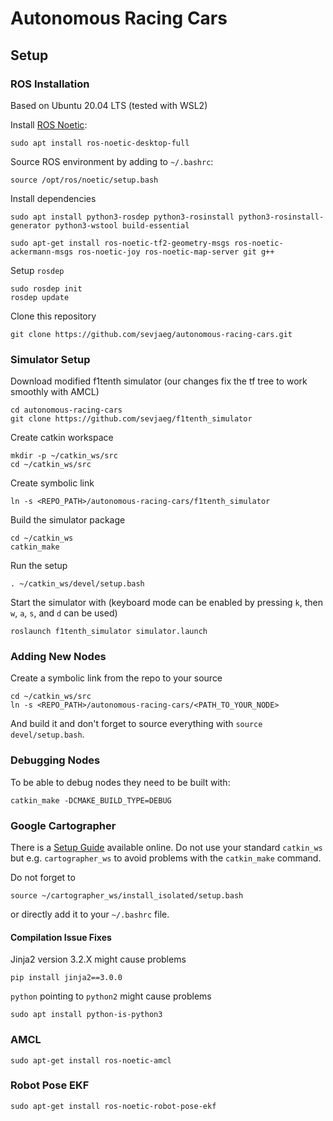 # Autonomous Racing Cars

## Setup

### ROS Installation

Based on Ubuntu 20.04 LTS (tested with WSL2)

Install [ROS Noetic](http://wiki.ros.org/noetic/Installation/Ubuntu):

```
sudo apt install ros-noetic-desktop-full
```

Source ROS environment by adding to `~/.bashrc`:

```
source /opt/ros/noetic/setup.bash
```

Install dependencies

```
sudo apt install python3-rosdep python3-rosinstall python3-rosinstall-generator python3-wstool build-essential
```

```
sudo apt-get install ros-noetic-tf2-geometry-msgs ros-noetic-ackermann-msgs ros-noetic-joy ros-noetic-map-server git g++
```

Setup `rosdep`

```
sudo rosdep init
rosdep update
```

Clone this repository

```
git clone https://github.com/sevjaeg/autonomous-racing-cars.git
```

### Simulator Setup

Download modified f1tenth simulator (our changes fix the tf tree to work smoothly with AMCL)

```
cd autonomous-racing-cars
git clone https://github.com/sevjaeg/f1tenth_simulator
```

Create catkin workspace

```
mkdir -p ~/catkin_ws/src
cd ~/catkin_ws/src
```

Create symbolic link

```
ln -s <REPO_PATH>/autonomous-racing-cars/f1tenth_simulator
```

Build the simulator package

```
cd ~/catkin_ws
catkin_make
```

Run the setup

```
. ~/catkin_ws/devel/setup.bash
```

Start the simulator with (keyboard mode can be enabled by pressing `k`, then `w`, `a`, `s`, and `d` can be used)

```
roslaunch f1tenth_simulator simulator.launch
```

### Adding New Nodes

Create a symbolic link from the repo to your source
```
cd ~/catkin_ws/src
ln -s <REPO_PATH>/autonomous-racing-cars/<PATH_TO_YOUR_NODE>
```
And build it and don't forget to source everything with `source devel/setup.bash`.


### Debugging Nodes

To be able to debug nodes they need to be built with:
```
catkin_make -DCMAKE_BUILD_TYPE=DEBUG
```

### Google Cartographer

There is a [Setup Guide](https://google-cartographer-ros.readthedocs.io/en/latest/compilation.html#building-installation) available online. Do not use your standard `catkin_ws` but e.g. `cartographer_ws` to avoid problems with the `catkin_make` command.

Do not forget to

```
source ~/cartographer_ws/install_isolated/setup.bash
```

or directly add it to your `~/.bashrc` file.

#### Compilation Issue Fixes

Jinja2 version 3.2.X might cause problems

```
pip install jinja2==3.0.0
```

`python` pointing to `python2` might cause problems

```
sudo apt install python-is-python3
```

### AMCL

```
sudo apt-get install ros-noetic-amcl
```

### Robot Pose EKF

```
sudo apt-get install ros-noetic-robot-pose-ekf
```
